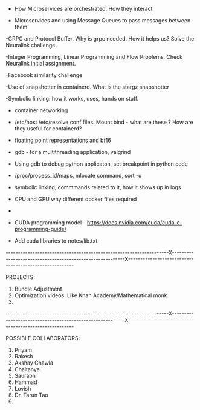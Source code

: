 - How Microservices are orchestrated. How they interact.

- Microservices and using Message Queues to pass messages between them 

-GRPC and Protocol Buffer. Why is grpc needed. How it helps us? Solve the Neuralink challenge.

-Integer Programming, Linear Programming and Flow Problems. Check Neuralink initial assignment.

-Facebook similarity challenge

-Use of snapshotter in containerd. What is the stargz snapshotter

-Symbolic linking: how it works, uses, hands on stuff.

- container networking
-   /etc/host /etc/resolve.conf files. Mount bind - what are these ? How are they useful for containerd?

- floating point representations and bf16

- gdb - for a multithreading application, valgrind
-   Using gdb to debug python applicaton, set breakpoint in python code


- /proc/process_id/maps, mlocate command, sort -u
- symbolic linking, commmands related to it, how it shows up in logs

- CPU and GPU why different docker files required
-
- CUDA programming model - https://docs.nvidia.com/cuda/cuda-c-programming-guide/

- Add cuda libraries to notes/lib.txt


-------------------------------------------------------------------X----------------------------------------------------------X-------------------------------------------------------

PROJECTS:
1. Bundle Adjustment
2. Optimization videos. Like Khan Academy/Mathematical monk.
3.




-------------------------------------------------------------------X----------------------------------------------------------X-------------------------------------------------------

POSSIBLE COLLABORATORS:
1. Priyam
2. Rakesh
3. Akshay Chawla
4. Chaitanya
5. Saurabh
6. Hammad
7. Lovish
8. Dr. Tarun Tao
9. 
